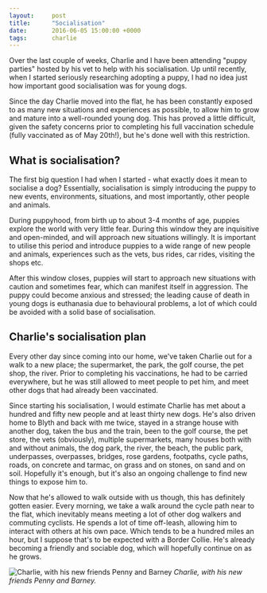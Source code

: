 ```yaml
---
layout:     post
title:      "Socialisation"
date:       2016-06-05 15:00:00 +0000
tags:       charlie
---
```


Over the last couple of weeks, Charlie and I have been attending "puppy parties" hosted by his vet to help with his socialisation. Up until recently, when I started seriously researching adopting a puppy, I had no idea just how important good socialisation was for young dogs.

<!-- Read More -->

Since the day Charlie moved into the flat, he has been constantly exposed to as many new situations and experiences as possible, to allow him to grow and mature into a well-rounded young dog. This has proved a little difficult, given the safety concerns prior to completing his full vaccination schedule (fully vaccinated as of May 20th!), but he's done well with this restriction.

## What is socialisation?

The first big question I had when I started - what exactly does it mean to socialise a dog? Essentially, socialisation is simply introducing the puppy to new events, environments, situations, and most importantly, other people and animals.

During puppyhood, from birth up to about 3-4 months of age, puppies explore the world with very little fear. During this window they are inquisitive and open-minded, and will approach new situations willingly. It is important to utilise this period and introduce puppies to a wide range of new people and animals, experiences such as the vets, bus rides, car rides, visiting the shops etc. 

After this window closes, puppies will start to approach new situations with caution and sometimes fear, which can manifest itself in aggression. The puppy could become anxious and stressed; the leading cause of death in young dogs is euthanasia due to behavioural problems, a lot of which could be avoided with a solid base of socialisation.

## Charlie's socialisation plan

Every other day since coming into our home, we've taken Charlie out for a walk to a new place; the supermarket, the park, the golf course, the pet shop, the river. Prior to completing his vaccinations, he had to be carried everywhere, but he was still allowed to meet people to pet him, and meet other dogs that had already been vaccinated.

Since starting his socialisation, I would estimate Charlie has met about a hundred and fifty new people and at least thirty new dogs. He's also driven home to Blyth and back with me twice, stayed in a strange house with another dog, taken the bus and the train, been to the golf course, the pet store, the vets (obviously), multiple supermarkets, many houses both with and without animals, the dog park, the river, the beach, the public park, underpasses, overpasses, bridges, rose gardens, footpaths, cycle paths, roads, on concrete and tarmac, on grass and on stones, on sand and on soil. Hopefully it's enough, but it's also an ongoing challenge to find new things to expose him to.

Now that he's allowed to walk outside with us though, this has definitely gotten easier. Every morning, we take a walk around the cycle path near to the flat, which inevitably means meeting a lot of other dog walkers and commuting cyclists. He spends a lot of time off-leash, allowing him to interact with others at his own pace. Which tends to be a hundred miles an hour, but I suppose that's to be expected with a Border Collie. He's already becoming a friendly and sociable dog, which will hopefully continue on as he grows.

![Charlie, with his new friends Penny and Barney]({{site.baseurl}}/assets/img/socialisation-charlie-barney-penny.jpg)
*Charlie, with his new friends Penny and Barney.*
